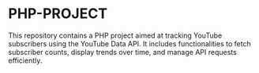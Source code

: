 # PHP-PROJECT
This repository contains a PHP project aimed at tracking YouTube subscribers using the YouTube Data API. It includes functionalities to fetch subscriber counts, display trends over time, and manage API requests efficiently.
